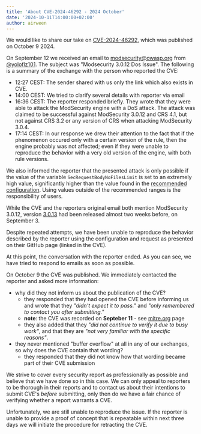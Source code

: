 ```yaml
---
title: 'About CVE-2024-46292 - 2024 October'
date: '2024-10-11T14:00:00+02:00'
author: airween
---
```


We would like to share our take on [CVE-2024-46292](https://cve.mitre.org/cgi-bin/cvename.cgi?name=2024-46292), which was published on October 9 2024.

<!--more-->

On September 12 we received an email to modsecurity@owasp.org from [@yoloflz101](https://github.com/yoloflz101). The subject was "Modsecurity 3.0.12 Dos Issue". The following is a summary of the exchange with the person who reported the CVE:

* 12:27 CEST: The sender shared with us only the link which also exists in CVE.
* 14:00 CEST: We tried to clarify several details with reporter via email
* 16:36 CEST: The reporter responded briefly. They wrote that they were able to attack the ModSecurity engine with a DoS attack. The attack was claimed to be successful against ModSecurity 3.0.12 and CRS 4.1, but not against CRS 3.2 or any version of CRS when attacking ModSecurity 3.0.4.
* 17:14 CEST: In our response we drew their attention to the fact that if the phenomenon occured only with a certain version of the rule, then the engine probably was not affected; even if they were unable to reproduce the behavior with a very old version of the engine, with both rule versions.

We also informed the reporter that the presented attack is only possible if the value of the variable `SecRequestBodyNoFilesLimit` is set to an extremely high value, significantly higher than the value found in the [recommended configuration](https://github.com/owasp-modsecurity/ModSecurity/blob/5f44383236b94ef8066529861d0b4d603f9b3bcb/modsecurity.conf-recommended#L46). Using values outside of the recommended ranges is the responsibility of users.

While the CVE and the reporters original email both mention ModSecurity 3.0.12, version [3.0.13](https://github.com/owasp-modsecurity/ModSecurity/releases/tag/v3.0.13) had been released almost two weeks before, on September 3.

Despite repeated attempts, we have been unable to reproduce the behavior described by the reporter using the configuration and request as presented on their GitHub page (linked in the CVE).

At this point, the conversation with the reporter ended. As you can see, we have tried to respond to emails as soon as possible.

On October 9 the CVE was published. We immediately contacted the reporter and asked more information:

* why did they not inform us about the publication of the CVE?
  * they responded that they had opened the CVE before informing us and wrote that they _"didn't expect it to pass."_ and _"only remembered to contact you after submitting."_
  * **note**: the CVE was recorded on **Septeber 11** - see [mitre.org](https://cve.mitre.org/cgi-bin/cvename.cgi?name=2024-46292) page
  * they also added that they _"did not continue to verify it due to busy work"_, and that they are _"not very familiar with the specific reasons"_.
* they never mentioned "buffer overflow" at all in any of our exchanges, so why does the CVE contain that wording?
  * they responded that they did not know how that wording became part of their CVE submission

We strive to cover every security report as professionally as possible and believe that we have done so in this case. We can only appeal to reporters to be thorough in their reports and to contact us about their intentions to submit CVE's _before_ submitting, only then do we have a fair chance of verifying whether a report warrants a CVE.

Unfortunately, we are still unable to reproduce the issue. If the reporter is unable to provide a proof of concept that is repeatable within next three days we will initiate the procedure for retracting the CVE.
